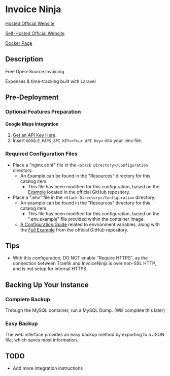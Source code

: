 # Invoice Ninja

[Hosted Official Website](https://www.invoiceninja.com/)

[Self-Hosted Official Website](https://www.invoiceninja.org/)

[Docker Page](https://hub.docker.com/r/invoiceninja/invoiceninja/)

## Description


  Free Open-Source Invoicing

  Expenses & time-tracking built with Laravel


## Pre-Deployment


### Optional Features Preparation


#### Google Maps Integration


1. [Get an API Key Here](https://developers.google.com/maps/documentation/javascript/get-api-key).
2. Insert `GOOGLE_MAPS_API_KEY=<Your API Key>` into your .env file.


### Required Configuration Files


* Place a "nginx.conf" file in the `<Stack Directory>/Configuration` directory.
  * An Example can be found in the "Resources" directory for this catalog item.
    * This file has been modified for this configuration, based on the [Example](https://github.com/invoiceninja/dockerfiles/blob/master/docker-compose/nginx.conf) located in the official GitHub repository.
* Place a ".env" file in the `<Stack Directory>/Configuration` directory.
  * An example can be found in the "Resources" directory for this catalog item.
    * This file has been modified for this configuration, based on the ".env.example" file provided within the container image.
  * [A Configuration Guide](https://invoice-ninja.readthedocs.io/en/latest/configure.html) related to environment variables, along with the [Full Example](https://github.com/invoiceninja/invoiceninja/blob/master/.env.example) from the official GitHub repository.


## Tips


* With this configuration, DO NOT enable "Require HTTPS", as the connection between Traefik and InvoiceNinja is over non-SSL HTTP, and is not setup for internal HTTPS.


## Backing Up Your Instance


### Complete Backup


Through the MySQL container, run a MySQL Dump.
(Will complete this later)


### Easy Backup


The web interface provides an easy backup method by exporting to a JSON file, which saves most information.


## TODO


* Add more integration instructions